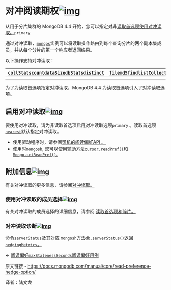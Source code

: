 # 对冲阅读期权[![img](https://www.mongodb.com/docs/manual/assets/link.svg)](https://www.mongodb.com/docs/manual/core/read-preference-hedge-option/#hedged-read-option)

从用于分片集群的 MongoDB 4.4 开始，您可以指定对非[读取首选项使用](https://www.mongodb.com/docs/manual/core/read-preference/)[对冲读取](https://www.mongodb.com/docs/manual/core/sharded-cluster-query-router/#std-label-mongos-hedged-reads)[。](https://www.mongodb.com/docs/manual/core/read-preference/)`primary`

通过对冲读取，[`mongos`](https://www.mongodb.com/docs/manual/reference/program/mongos/#mongodb-binary-bin.mongos)实例可以将读取操作路由到每个查询分片的两个副本集成员，并从每个分片的第一个响应者返回结果。

以下操作支持对冲读取：

| [`collStats`](https://www.mongodb.com/docs/manual/reference/command/collStats/#mongodb-dbcommand-dbcmd.collStats)[`count`](https://www.mongodb.com/docs/manual/reference/command/count/#mongodb-dbcommand-dbcmd.count)[`dataSize`](https://www.mongodb.com/docs/manual/reference/command/dataSize/#mongodb-dbcommand-dbcmd.dataSize)[`dbStats`](https://www.mongodb.com/docs/manual/reference/command/dbStats/#mongodb-dbcommand-dbcmd.dbStats)[`distinct`](https://www.mongodb.com/docs/manual/reference/command/distinct/#mongodb-dbcommand-dbcmd.distinct) | [`filemd5`](https://www.mongodb.com/docs/manual/reference/command/filemd5/#mongodb-dbcommand-dbcmd.filemd5)[`find`](https://www.mongodb.com/docs/manual/reference/command/find/#mongodb-dbcommand-dbcmd.find)[`listCollections`](https://www.mongodb.com/docs/manual/reference/command/listCollections/#mongodb-dbcommand-dbcmd.listCollections)[`listIndexes`](https://www.mongodb.com/docs/manual/reference/command/listIndexes/#mongodb-dbcommand-dbcmd.listIndexes)[`planCacheListFilters`](https://www.mongodb.com/docs/manual/reference/command/planCacheListFilters/#mongodb-dbcommand-dbcmd.planCacheListFilters) |
| ------------------------------------------------------------ | ------------------------------------------------------------ |
|                                                              |                                                              |

为了为读取首选项指定对冲读取，MongoDB 4.4 为读取首选项引入了对冲读取选项。

## 启用对冲读取[![img](https://www.mongodb.com/docs/manual/assets/link.svg)](https://www.mongodb.com/docs/manual/core/read-preference-hedge-option/#enable-hedged-reads)

要使用对冲读取，请为非读取首选项启用对冲读取选项`primary` 。读取首选项[`nearest`](https://www.mongodb.com/docs/manual/core/read-preference/#mongodb-readmode-nearest)默认指定对冲读取。

- 使用驱动程序时，请参阅[司机的阅读偏好API 。](https://www.mongodb.com/docs/drivers/)
- 使用时[`mongosh`](https://www.mongodb.com/docs/mongodb-shell/#mongodb-binary-bin.mongosh), 您可以使用辅助方法[`cursor.readPref()`](https://www.mongodb.com/docs/manual/reference/method/cursor.readPref/#mongodb-method-cursor.readPref)和[`Mongo.setReadPref()`.](https://www.mongodb.com/docs/manual/reference/method/Mongo.setReadPref/#mongodb-method-Mongo.setReadPref)

## 附加信息[![img](https://www.mongodb.com/docs/manual/assets/link.svg)](https://www.mongodb.com/docs/manual/core/read-preference-hedge-option/#additional-information)

有关对冲读取的更多信息，请参阅[对冲读取。](https://www.mongodb.com/docs/manual/core/sharded-cluster-query-router/#std-label-mongos-hedged-reads)

### 使用对冲读取的成员选择[![img](https://www.mongodb.com/docs/manual/assets/link.svg)](https://www.mongodb.com/docs/manual/core/read-preference-hedge-option/#member-selection-with-hedged-reads)

有关对冲读取的成员选择的详细信息，请参阅 [读取首选项和碎片。](https://www.mongodb.com/docs/manual/core/read-preference-mechanics/#std-label-read-preference-mechanics-sharded-cluster)

### 对冲读取诊断[![img](https://www.mongodb.com/docs/manual/assets/link.svg)](https://www.mongodb.com/docs/manual/core/read-preference-hedge-option/#hedged-reads-diagnostics)

命令[`serverStatus`](https://www.mongodb.com/docs/manual/reference/command/serverStatus/#mongodb-dbcommand-dbcmd.serverStatus)及其对应 [`mongosh`](https://www.mongodb.com/docs/mongodb-shell/#mongodb-binary-bin.mongosh)方法[`db.serverStatus()`](https://www.mongodb.com/docs/manual/reference/method/db.serverStatus/#mongodb-method-db.serverStatus)返回 [`hedgingMetrics`。](https://www.mongodb.com/docs/manual/reference/command/serverStatus/#mongodb-serverstatus-serverstatus.hedgingMetrics)

←  [阅读偏好`maxStalenessSeconds`](https://www.mongodb.com/docs/manual/core/read-preference-staleness/)[阅读偏好用例](https://www.mongodb.com/docs/manual/core/read-preference-use-cases/)

原文链接 -  https://docs.mongodb.com/manual/core/read-preference-hedge-option/ 

译者：陆文龙


